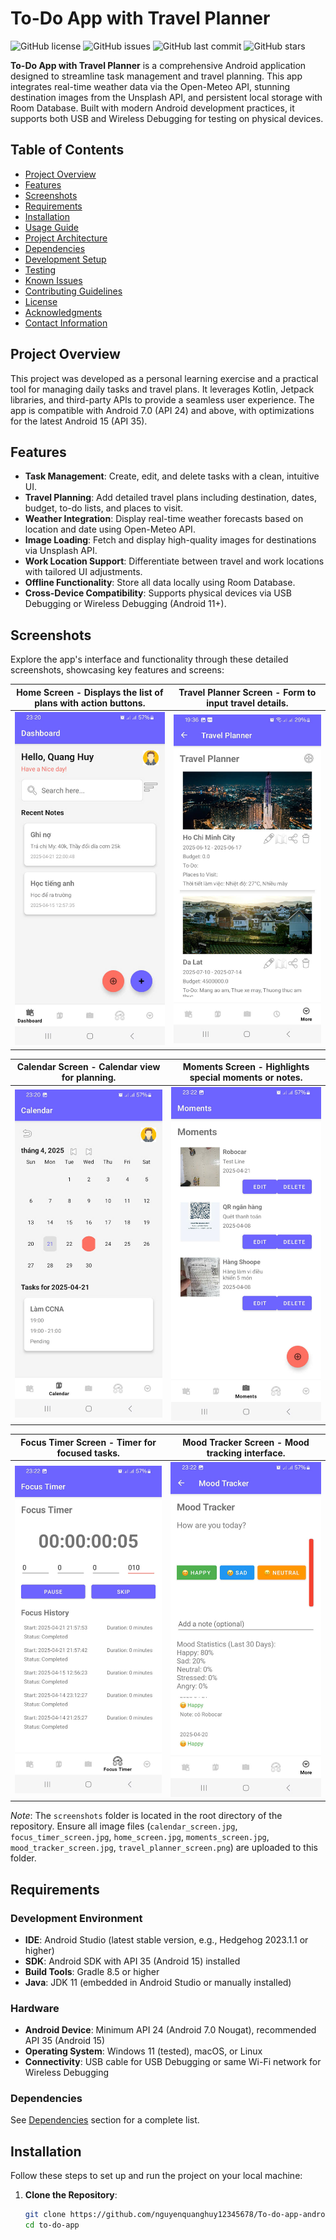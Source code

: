 # To-Do App with Travel Planner

![GitHub license](https://img.shields.io/badge/license-MIT-blue.svg)
![GitHub issues](https://img.shields.io/github/issues/username/to-do-app.svg)
![GitHub last commit](https://img.shields.io/github/last-commit/username/to-do-app.svg)
![GitHub stars](https://img.shields.io/github/stars/username/to-do-app.svg)

**To-Do App with Travel Planner** is a comprehensive Android application designed to streamline task management and travel planning. This app integrates real-time weather data via the Open-Meteo API, stunning destination images from the Unsplash API, and persistent local storage with Room Database. Built with modern Android development practices, it supports both USB and Wireless Debugging for testing on physical devices.

## Table of Contents
- [Project Overview](#project-overview)
- [Features](#features)
- [Screenshots](#screenshots)
- [Requirements](#requirements)
- [Installation](#installation)
- [Usage Guide](#usage-guide)
- [Project Architecture](#project-architecture)
- [Dependencies](#dependencies)
- [Development Setup](#development-setup)
- [Testing](#testing)
- [Known Issues](#known-issues)
- [Contributing Guidelines](#contributing-guidelines)
- [License](#license)
- [Acknowledgments](#acknowledgments)
- [Contact Information](#contact-information)

## Project Overview
This project was developed as a personal learning exercise and a practical tool for managing daily tasks and travel plans. It leverages Kotlin, Jetpack libraries, and third-party APIs to provide a seamless user experience. The app is compatible with Android 7.0 (API 24) and above, with optimizations for the latest Android 15 (API 35).

## Features
- **Task Management**: Create, edit, and delete tasks with a clean, intuitive UI.
- **Travel Planning**: Add detailed travel plans including destination, dates, budget, to-do lists, and places to visit.
- **Weather Integration**: Display real-time weather forecasts based on location and date using Open-Meteo API.
- **Image Loading**: Fetch and display high-quality images for destinations via Unsplash API.
- **Work Location Support**: Differentiate between travel and work locations with tailored UI adjustments.
- **Offline Functionality**: Store all data locally using Room Database.
- **Cross-Device Compatibility**: Supports physical devices via USB Debugging or Wireless Debugging (Android 11+).

## Screenshots
Explore the app's interface and functionality through these detailed screenshots, showcasing key features and screens:

| **Home Screen** - Displays the list of plans with action buttons. | **Travel Planner Screen** - Form to input travel details. |
|------------------------------------------|-------------------------------|
| ![Home Screen](screenshots/home_screen.jpg) | ![Travel Planner Screen](screenshots/travel_planner_screen.jpg) |

| **Calendar Screen** - Calendar view for planning. | **Moments Screen** - Highlights special moments or notes. |
|---------------------------------------|---------------------------------|
| ![Calendar Screen](screenshots/calendar_screen.jpg) | ![Moments Screen](screenshots/moments_screen.jpg) |

| **Focus Timer Screen** - Timer for focused tasks. | **Mood Tracker Screen** - Mood tracking interface. |
|---------------------------------------|----------------------------------|
| ![Focus Timer Screen](screenshots/focus_timer_screen.jpg) | ![Mood Tracker Screen](screenshots/mood_tracker_screen.jpg) |

*Note*: The `screenshots` folder is located in the root directory of the repository. Ensure all image files (`calendar_screen.jpg`, `focus_timer_screen.jpg`, `home_screen.jpg`, `moments_screen.jpg`, `mood_tracker_screen.jpg`, `travel_planner_screen.png`) are uploaded to this folder.

## Requirements
### Development Environment
- **IDE**: Android Studio (latest stable version, e.g., Hedgehog 2023.1.1 or higher)
- **SDK**: Android SDK with API 35 (Android 15) installed
- **Build Tools**: Gradle 8.5 or higher
- **Java**: JDK 11 (embedded in Android Studio or manually installed)

### Hardware
- **Android Device**: Minimum API 24 (Android 7.0 Nougat), recommended API 35 (Android 15)
- **Operating System**: Windows 11 (tested), macOS, or Linux
- **Connectivity**: USB cable for USB Debugging or same Wi-Fi network for Wireless Debugging

### Dependencies
See [Dependencies](#dependencies) section for a complete list.

## Installation
Follow these steps to set up and run the project on your local machine:

1. **Clone the Repository**:
   ```bash
   git clone https://github.com/nguyenquanghuy12345678/To-do-app-android.git
   cd to-do-app
